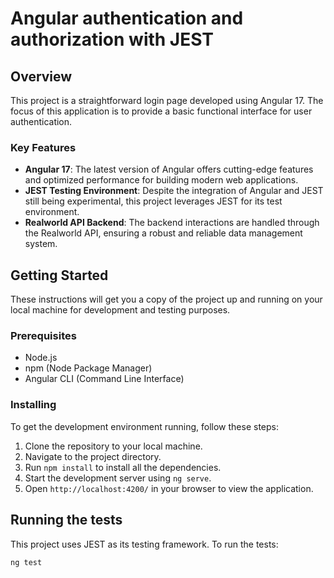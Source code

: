 # Angular authentication and authorization with JEST

## Overview
This project is a straightforward login page developed using Angular 17. The focus of this application is to provide a basic functional interface for user authentication.

### Key Features
- **Angular 17**: The latest version of Angular offers cutting-edge features and optimized performance for building modern web applications.
- **JEST Testing Environment**: Despite the integration of Angular and JEST still being experimental, this project leverages JEST for its test environment.
- **Realworld API Backend**: The backend interactions are handled through the Realworld API, ensuring a robust and reliable data management system.

## Getting Started
These instructions will get you a copy of the project up and running on your local machine for development and testing purposes.

### Prerequisites
- Node.js
- npm (Node Package Manager)
- Angular CLI (Command Line Interface)

### Installing
To get the development environment running, follow these steps:

1. Clone the repository to your local machine.
2. Navigate to the project directory.
3. Run `npm install` to install all the dependencies.
4. Start the development server using `ng serve`.
5. Open `http://localhost:4200/` in your browser to view the application.

## Running the tests
This project uses JEST as its testing framework. To run the tests:

```bash
ng test
